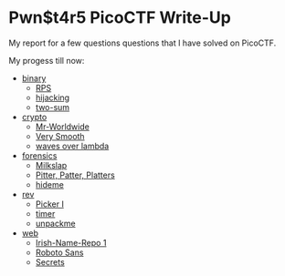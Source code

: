 
# Pwn$t4r5 PicoCTF Write-Up

My report for a few questions questions that I have solved on PicoCTF.

My progess till now:
* [binary](https://github.com/FoxGoesBrrr/picoCTF/tree/main/binary)
  * [RPS]((https://github.com/FoxGoesBrrr/picoCTF/blob/main/binary/RPS.md))
  * [hijacking](https://github.com/FoxGoesBrrr/picoCTF/blob/main/binary/hijacking.md)
  * [two-sum](https://github.com/FoxGoesBrrr/picoCTF/blob/main/binary/two-sum.md)
* [crypto](https://github.com/FoxGoesBrrr/picoCTF/tree/main/crypto)
  * [Mr-Worldwide](https://github.com/FoxGoesBrrr/picoCTF/blob/main/crypto/Mr-Worldwide.md)
  * [Very Smooth](https://github.com/FoxGoesBrrr/picoCTF/blob/main/crypto/Very%20Smooth.md)
  * [waves over lambda](https://github.com/FoxGoesBrrr/picoCTF/blob/main/crypto/waves%20over%20lambda.md)
* [forensics](https://github.com/FoxGoesBrrr/picoCTF/tree/main/forensics)
  * [Milkslap](https://github.com/FoxGoesBrrr/picoCTF/blob/main/forensics/Milkslap.md)
  * [Pitter, Patter, Platters](https://github.com/FoxGoesBrrr/picoCTF/blob/main/forensics/Pitter%2C%20Patter%2C%20Platters.md)
  * [hideme](https://github.com/FoxGoesBrrr/picoCTF/blob/main/forensics/hideme.md)
* [rev](https://github.com/FoxGoesBrrr/picoCTF/tree/main/rev)
  * [Picker I](https://github.com/FoxGoesBrrr/picoCTF/blob/main/rev/Picker%20I.md)
  * [timer](https://github.com/FoxGoesBrrr/picoCTF/blob/main/rev/timer.md)
  * [unpackme](https://github.com/FoxGoesBrrr/picoCTF/blob/main/rev/unpackme.md)
* [web](https://github.com/FoxGoesBrrr/picoCTF/tree/main/web)
  * [Irish-Name-Repo 1](https://github.com/FoxGoesBrrr/picoCTF/blob/main/web/Irish-Name-Repo%201.md)
  * [Roboto Sans](https://github.com/FoxGoesBrrr/picoCTF/blob/main/web/Roboto%20Sans.md)
  * [Secrets](https://github.com/FoxGoesBrrr/picoCTF/blob/main/web/Secrets.md)
